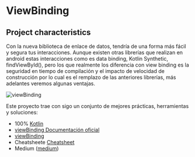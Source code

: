 # ViewBinding
Project characteristics 
-------
Con la nueva biblioteca de enlace de datos, tendría de una forma más fácil y segura tus interacciones. Aunque existen otras librerías que realizan en android estas interacciones como es data binding, Kotlin Synthetic, findViewById(), pero los que realmente los diferencia con view binding es la
seguridad en tiempo de compilación y el impacto de velocidad de construcción por lo cual es el remplazo de las anteriores librerías, más adelantes veremos algunas ventajas.

   ![viewBinding](https://miro.medium.com/max/4800/1*42FZcmYQhmznt6mIYKKJAw.png)

Este proyecto trae con sigo un conjunto de mejores prácticas, herramientas y soluciones:

* 100% [Kotlin](https://kotlinlang.org/)
* [viewBinding Documentación oficial](https://developer.android.com/topic/libraries/view-binding)
* [viewBinding](https://developer.android.com/topic/libraries/view-binding?hl=es-419)
* Cheatsheete [Cheatsheet](https://www.instagram.com/p/B-qLuRoFbGm/?utm_source=ig_web_copy_link)
* Medium ([medium](https://medium.com/@erixjavierm/view-binding-51f230d7e379))


